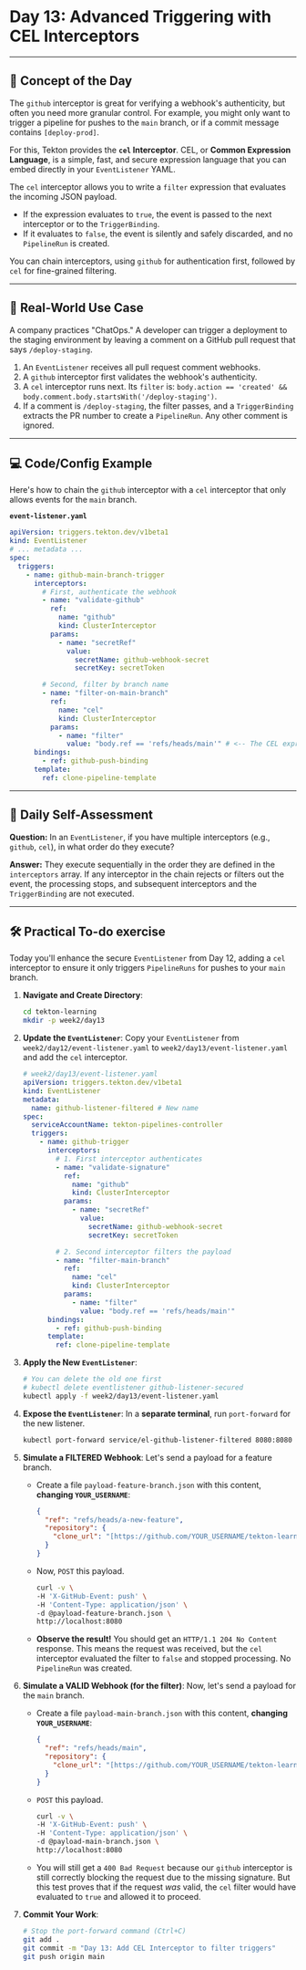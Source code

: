 # Day 13: Advanced Triggering with CEL Interceptors
---
## 🧠 Concept of the Day

The `github` interceptor is great for verifying a webhook's authenticity, but often you need more granular control. For example, you might only want to trigger a pipeline for pushes to the `main` branch, or if a commit message contains `[deploy-prod]`.

For this, Tekton provides the **`cel` Interceptor**. CEL, or **Common Expression Language**, is a simple, fast, and secure expression language that you can embed directly in your `EventListener` YAML.

The `cel` interceptor allows you to write a `filter` expression that evaluates the incoming JSON payload.
* If the expression evaluates to `true`, the event is passed to the next interceptor or to the `TriggerBinding`.
* If it evaluates to `false`, the event is silently and safely discarded, and no `PipelineRun` is created.

You can chain interceptors, using `github` for authentication first, followed by `cel` for fine-grained filtering.

---
## 💼 Real-World Use Case

A company practices "ChatOps." A developer can trigger a deployment to the staging environment by leaving a comment on a GitHub pull request that says `/deploy-staging`.
1. An `EventListener` receives all pull request comment webhooks.
2. A `github` interceptor first validates the webhook's authenticity.
3. A `cel` interceptor runs next. Its `filter` is: `body.action == 'created' && body.comment.body.startsWith('/deploy-staging')`.
4. If a comment is `/deploy-staging`, the filter passes, and a `TriggerBinding` extracts the PR number to create a `PipelineRun`. Any other comment is ignored.

---
## 💻 Code/Config Example

Here's how to chain the `github` interceptor with a `cel` interceptor that only allows events for the `main` branch.

**`event-listener.yaml`**
```yaml
apiVersion: triggers.tekton.dev/v1beta1
kind: EventListener
# ... metadata ...
spec:
  triggers:
    - name: github-main-branch-trigger
      interceptors:
        # First, authenticate the webhook
        - name: "validate-github"
          ref:
            name: "github"
            kind: ClusterInterceptor
          params:
            - name: "secretRef"
              value:
                secretName: github-webhook-secret
                secretKey: secretToken

        # Second, filter by branch name
        - name: "filter-on-main-branch"
          ref:
            name: "cel"
            kind: ClusterInterceptor
          params:
            - name: "filter"
              value: "body.ref == 'refs/heads/main'" # <-- The CEL expression
      bindings:
        - ref: github-push-binding
      template:
        ref: clone-pipeline-template
```

---
## 🤔 Daily Self-Assessment

**Question:** In an `EventListener`, if you have multiple interceptors (e.g., `github`, `cel`), in what order do they execute?

**Answer:** They execute sequentially in the order they are defined in the `interceptors` array. If any interceptor in the chain rejects or filters out the event, the processing stops, and subsequent interceptors and the `TriggerBinding` are not executed.

---
## 🛠️ Practical To-do exercise

Today you'll enhance the secure `EventListener` from Day 12, adding a `cel` interceptor to ensure it only triggers `PipelineRuns` for pushes to your `main` branch.

1.  **Navigate and Create Directory**:
    ```bash
    cd tekton-learning
    mkdir -p week2/day13
    ```

2.  **Update the `EventListener`**: Copy your `EventListener` from `week2/day12/event-listener.yaml` to `week2/day13/event-listener.yaml` and add the `cel` interceptor.

    ```yaml
    # week2/day13/event-listener.yaml
    apiVersion: triggers.tekton.dev/v1beta1
    kind: EventListener
    metadata:
      name: github-listener-filtered # New name
    spec:
      serviceAccountName: tekton-pipelines-controller
      triggers:
        - name: github-trigger
          interceptors:
            # 1. First interceptor authenticates
            - name: "validate-signature"
              ref:
                name: "github"
                kind: ClusterInterceptor
              params:
                - name: "secretRef"
                  value:
                    secretName: github-webhook-secret
                    secretKey: secretToken

            # 2. Second interceptor filters the payload
            - name: "filter-main-branch"
              ref:
                name: "cel"
                kind: ClusterInterceptor
              params:
                - name: "filter"
                  value: "body.ref == 'refs/heads/main'"
          bindings:
            - ref: github-push-binding
          template:
            ref: clone-pipeline-template
    ```

3.  **Apply the New `EventListener`**:
    ```bash
    # You can delete the old one first
    # kubectl delete eventlistener github-listener-secured
    kubectl apply -f week2/day13/event-listener.yaml
    ```

4.  **Expose the `EventListener`**: In a **separate terminal**, run `port-forward` for the new listener.
    ```bash
    kubectl port-forward service/el-github-listener-filtered 8080:8080
    ```

5.  **Simulate a FILTERED Webhook**: Let's send a payload for a feature branch.
    * Create a file `payload-feature-branch.json` with this content, **changing `YOUR_USERNAME`**:
        ```json
        {
          "ref": "refs/heads/a-new-feature",
          "repository": {
            "clone_url": "[https://github.com/YOUR_USERNAME/tekton-learning.git](https://github.com/YOUR_USERNAME/tekton-learning.git)"
          }
        }
        ```
    * Now, `POST` this payload.
        ```bash
        curl -v \
        -H 'X-GitHub-Event: push' \
        -H 'Content-Type: application/json' \
        -d @payload-feature-branch.json \
        http://localhost:8080
        ```
    * **Observe the result!** You should get an `HTTP/1.1 204 No Content` response. This means the request was received, but the `cel` interceptor evaluated the filter to `false` and stopped processing. No `PipelineRun` was created.

6.  **Simulate a VALID Webhook (for the filter)**: Now, let's send a payload for the `main` branch.
    * Create a file `payload-main-branch.json` with this content, **changing `YOUR_USERNAME`**:
        ```json
        {
          "ref": "refs/heads/main",
          "repository": {
            "clone_url": "[https://github.com/YOUR_USERNAME/tekton-learning.git](https://github.com/YOUR_USERNAME/tekton-learning.git)"
          }
        }
        ```
    * `POST` this payload.
        ```bash
        curl -v \
        -H 'X-GitHub-Event: push' \
        -H 'Content-Type: application/json' \
        -d @payload-main-branch.json \
        http://localhost:8080
        ```
    * You will still get a `400 Bad Request` because our `github` interceptor is still correctly blocking the request due to the missing signature. But this test proves that if the request *was* valid, the `cel` filter would have evaluated to `true` and allowed it to proceed.

7.  **Commit Your Work**:
    ```bash
    # Stop the port-forward command (Ctrl+C)
    git add .
    git commit -m "Day 13: Add CEL Interceptor to filter triggers"
    git push origin main
    ```
